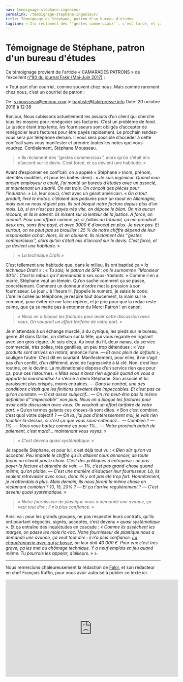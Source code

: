 ```yaml
---
nav: temoignage-stephane-ingenieur
permalink: /temoignage-stephane-ingenieur/
title: Témoignage de Stéphane, patron d'un bureau d'études
tagline: « Ils réclament des ‘‘gestes commerciaux’’, c’est forcé, et ça devient une habitude. »
---
```


# Témoignage de Stéphane, patron d'un bureau d'études

Ce témoignage provient de l'article « CAMARADES PATRONS » de l'excellent [n°80 du journal Fakir (Mai-Juin 2017)](https://www.fakirpresse.info/+-80-en-kiosque-308-+) :


« Tout part d’un courriel, comme souvent chez nous. Mais comme rarement chez nous, c’est un courriel de patron :

De:
<s.mousseau@emirou.com>
à:
baptiste@fakirpresse.info
Date:
20 octobre 2016 à 12:38

Bonjour,
Nous subissons actuellement les assauts d’un client qui cherche tous les moyens pour renégocier ses factures. C’est un problème de fond. La justice étant trop lente, les fournisseurs sont obligés d’accepter de renégocier leurs factures pour être payés rapidement. Le prochain rendez-vous sera par téléphone demain. Il vous sera possible d’accéder à cette conf’call sans vous manifester et prendre toutes les notes que vous voudrez.
Cordialement,
Stéphane Mousseau.


> « Ils réclament des ‘‘gestes commerciaux’’, alors qu’on s’était mis d’accord sur le devis. C’est forcé, et ça devient une habitude. »

Avant d’espionner en conf’call, on a appelé « Stéphane » (nom, prénom, identités modifiés, et pour les boîtes idem) : « _Je suis ingénieur. Quand mon ancien employeur a coulé, j’ai monté un bureau d’études avec un associé, et maintenant un salarié. On est trois. On conçoit des pièces pour l’industrie._ » Là, leur souci, c’est avec un géant américain. « _On a tout produit, livré le matos, c’étaient des podiums pour un raout en Allemagne, mais eux ne nous règlent pas. Ils ont bloqué notre facture depuis plus d’un mois. Là, si on n’est pas payés très vite, on dépose le bilan. On n’a aucun recours, et ils le savent. Ils misent sur la lenteur de la justice. À force, on connaît. Pour une affaire comme ça, si j’allais au tribunal, ça me prendrait deux ans, sans être payé, et avec 3000 € d’avocat en plus. Je peux pas. Et surtout, on ne peut pas se brouiller : 25 % de notre chiffre dépend de leur responsable achat. Alors, ils en abusent. Ils réclament des ‘‘gestes commerciaux’’, alors qu’on s’était mis d’accord sur le devis. C’est forcé, et ça devient une habitude._ »

> « _La technique Drahi_ »

C’est tellement une habitude que, dans le milieu, ils ont baptisé ça « _la technique Drahi_ » : « _Tu sais, le patron de SFR : on le surnomme ‘‘Monsieur 30%’’. C’est le rabais qu’il demandait à ses sous-traitants._ » Comme il en a marre, Stéphane veut un témoin. Qu’on sache comment ça se passe, concrètement. Comment un donneur d’ordre met la pression à son fournisseur. Le jour J à l’heure H, j’appelle le numéro, je saisis le code. L’oreille collée au téléphone, je respire tout doucement, la main sur le combiné, pour éviter de me faire repérer, et je prie pour que la rédac reste calme, que ça se mette pas à entonner du Merci Patron ! en canon.

> _« Nous on a bloqué les factures pour avoir cette discussion avec vous. On voudrait un effort tarifaire de votre part. »_

Je m’attendais à un échange musclé, à du cynique, les pieds sur le bureau, genre JR dans Dallas, un stetson sur la tête, qui vous regarde en rigolant avec son gros cigare. Je suis déçu. Au bout du fil, deux nanas, du service commercial, très polies, très gentilles, un peu trop détendues :
« _Vos produits sont arrivés en retard_, annonce l’une.
— _Et avec plein de défauts_ », souligne l’autre. C’est dit en souriant. Manifestement, pour elles, il ne s’agit pas d’un conflit, d’un différend, avec de l’agressivité à la clé. Non, c’est leur routine, on le devine. La multinationale dispose d’un service rien que pour ça, pour ces ristournes. « _Mais vous n’avez rien signalé quand on vous a apporté la marchandise !_ » s’écrie à demi Stéphane. Son associé et lui paraissent plus crispés, moins entraînés.
— _Dans le contrat, une des conditions c’était que les finitions devaient être impeccables. Et c’est pas ce qu’on constate._
— _C’est assez subjectif..._
—  _On n’a peut-être pas la même définition d’‘‘impeccable’’ non plus. Nous on a bloqué les factures pour avoir cette discussion avec vous. On voudrait un effort tarifaire de votre part._ »
Qu’en termes galants ces choses-là sont dites.
« Bon c’est combien, c’est quoi votre objectif ?
— _Oh la, j’ai pas d’intéressement moi, je vais rien toucher là-dessus, si c’est ça que vous sous-entendez..._
— _Combien ?_
— _1%._
— _Vous vous battez comme ça pour 1%..._
— _Notre prochain batch de paiement, c’est mardi... maintenant vous voyez. »_

> « _C’est devenu quasi systématique._ »

Je rappelle Stéphane, et pour lui, c’est déjà tout vu : « _Bien sûr qu’on va accepter. Peu importe le chiffre qu’ils allaient nous annoncer, de toute façon on n’avait pas le choix. C’est des politiques d’entreprise : ne pas payer la facture et attendre de voir._
— _1%, c’est pas grand-chose quand même, qu’on plaide._
— _C’est une manière d’éduquer leur fournisseur. Là, ils veulent retravailler avec nous, donc ils y ont pas été trop fort. Honnêtement, je m’attendais à plus. Mais demain, ils nous feront la même chose en réclamant combien ? 10, 15, 20% ?_
— _Et ça t’arrive régulièrement ?_
— _C’est devenu quasi systématique._ »

> _« Notre fournisseur de plastique nous a demandé une avance, ça veut tout dire : il n’a plus confiance. »_

Ainsi va : pour les grands groupes, ne pas respecter leurs contrats, qu’ils ont pourtant négociés, signés, acceptés, c’est devenu « _quasi systématique_ ». Et ça entraîne des inquiétudes en cascade : « _Comme ils assèchent les marges, on passe les mois ric-rac. Notre fournisseur de plastique nous a demandé une avance, ça veut tout dire : il n’a plus confiance. [La chaudronnerie avec qui je bosse](https://patrons.insoumis.info/temoignage-laurent-chaudronnier), on leur doit 40 000 €. Pour eux c’est très grave, ça les met au chômage technique. Y a neuf emplois en jeu quand même. Tu pourrais les appeler, d’ailleurs._ » ».


***

Nous remercions chaleureusement la rédaction de [Fakir](https://www.fakirpresse.info/+-80-en-kiosque-308-+), et son rédacteur en chef François Ruffin, pour nous avoir autorisé à publier ce texte ici.


<iframe width="560" height="315" src="https://www.youtube.com/embed/TDsX0UlzQTA?ecver=1" frameborder="0" allowfullscreen></iframe>
